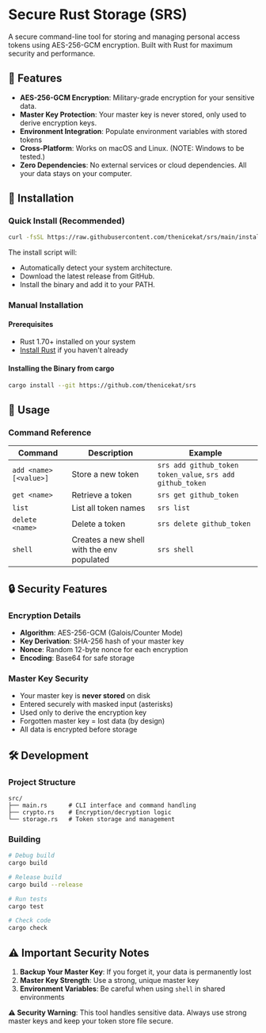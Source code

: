 # Secure Rust Storage (SRS)

A secure command-line tool for storing and managing personal access tokens using AES-256-GCM encryption. Built with Rust for maximum security and performance.

## 🔐 Features

- **AES-256-GCM Encryption**: Military-grade encryption for your sensitive data.
- **Master Key Protection**: Your master key is never stored, only used to derive encryption keys.
- **Environment Integration**: Populate environment variables with stored tokens
- **Cross-Platform**: Works on macOS and Linux. (NOTE: Windows to be tested.)
- **Zero Dependencies**: No external services or cloud dependencies. All your data stays on your computer.

## 🚀 Installation

### Quick Install (Recommended)

```bash
curl -fsSL https://raw.githubusercontent.com/thenicekat/srs/main/install.sh | bash
```

The install script will:

- Automatically detect your system architecture.
- Download the latest release from GitHub.
- Install the binary and add it to your PATH.

### Manual Installation

#### Prerequisites

- Rust 1.70+ installed on your system
- [Install Rust](https://rustup.rs/) if you haven't already

#### Installing the Binary from cargo

```bash
cargo install --git https://github.com/thenicekat/srs
```

## 📖 Usage

### Command Reference

| Command                | Description                                | Example                                                    |
| ---------------------- | ------------------------------------------ | ---------------------------------------------------------- |
| `add <name> [<value>]` | Store a new token                          | `srs add github_token token_value`, `srs add github_token` |
| `get <name>`           | Retrieve a token                           | `srs get github_token`                                     |
| `list`                 | List all token names                       | `srs list`                                                 |
| `delete <name>`        | Delete a token                             | `srs delete github_token`                                  |
| `shell`                | Creates a new shell with the env populated | `srs shell`                                                |

## 🔒 Security Features

### Encryption Details

- **Algorithm**: AES-256-GCM (Galois/Counter Mode)
- **Key Derivation**: SHA-256 hash of your master key
- **Nonce**: Random 12-byte nonce for each encryption
- **Encoding**: Base64 for safe storage

### Master Key Security

- Your master key is **never stored** on disk
- Entered securely with masked input (asterisks)
- Used only to derive the encryption key
- Forgotten master key = lost data (by design)
- All data is encrypted before storage

## 🛠️ Development

### Project Structure

```
src/
├── main.rs      # CLI interface and command handling
├── crypto.rs    # Encryption/decryption logic
└── storage.rs   # Token storage and management
```

### Building

```bash
# Debug build
cargo build

# Release build
cargo build --release

# Run tests
cargo test

# Check code
cargo check
```

## ⚠️ Important Security Notes

1. **Backup Your Master Key**: If you forget it, your data is permanently lost
2. **Master Key Strength**: Use a strong, unique master key
3. **Environment Variables**: Be careful when using `shell` in shared environments

**⚠️ Security Warning**: This tool handles sensitive data. Always use strong master keys and keep your token store file secure.

<!--- P.S. This README is AI Generated. -->
